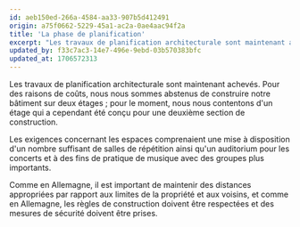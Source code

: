 ```yaml
---
id: aeb150ed-266a-4584-aa33-907b5d412491
origin: a75f0662-5229-45a1-ac2a-0ae4aac94f2a
title: 'La phase de planification'
excerpt: "Les travaux de planification architecturale sont maintenant achevés. Pour des raisons de coûts, nous nous sommes abstenus de construire notre bâtiment sur deux étages ; pour le moment, nous nous contentons d'un étage qui a cependant été conçu pour une deuxième section de construction."
updated_by: f33c7ac3-14e7-496e-9ebd-03b570383bfc
updated_at: 1706572313
---
```

Les travaux de planification architecturale sont maintenant achevés. Pour des raisons de coûts, nous nous sommes abstenus de construire notre bâtiment sur deux étages ; pour le moment, nous nous contentons d'un étage qui a cependant été conçu pour une deuxième section de construction.

Les exigences concernant les espaces comprenaient une mise à disposition d'un nombre suffisant de salles de répétition ainsi qu'un auditorium pour les concerts et à des fins de pratique de musique avec des groupes plus importants.

Comme en Allemagne, il est important de maintenir des distances appropriées par rapport aux limites de la propriété et aux voisins, et comme en Allemagne, les règles de construction doivent être respectées et des mesures de sécurité doivent être prises.